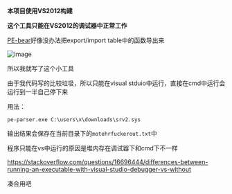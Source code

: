 **本项目使用VS2012构建**

**这个工具只能在VS2012的调试器中正常工作**

[PE-bear](https://github.com/hasherezade/pe-bear-releases)好像没办法把export/import table中的函数导出来

![image](https://user-images.githubusercontent.com/106856146/171994056-102b6834-f6ce-4957-a27d-530f2c126f14.png)

所以我就写了这个小工具

由于我代码写的比较垃圾，所以只能在visual stduio中运行，直接在cmd中运行会运行到一半自己停下来

用法：
```
pe-parser.exe C:\users\x\downloads\srv2.sys
```

输出结果会保存在当前目录下的`motehrfuckerout.txt`中

程序只能在vs中运行的原因是堆内存在调试器下和cmd下不一样

https://stackoverflow.com/questions/16696444/differences-between-running-an-executable-with-visual-studio-debugger-vs-without

凑合用吧

